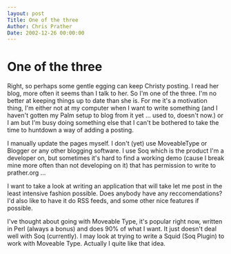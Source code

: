 ```yaml
---
layout: post
Title: One of the three  
Author: Chris Prather
Date: 2002-12-26 00:00:00
---
```


# One of the three
Right, so perhaps some gentle egging can keep
Christy posting. I read her blog, more often it
seems than I talk to her. So I'm one of the three.
I'm no better at keeping things up to date than she
is. For me it's a motivation thing, I'm either not
at my computer when I want to write something (and
I haven't gotten my Palm setup to blog from it yet
... used to, doesn't now.) or I am but I'm busy
doing something else that I can't be bothered to
take the time to huntdown a way of adding a
posting.

I manually update the pages myself. I don't (yet)
use MoveableType or Blogger or any other blogging
software. I use Soq which is the product I'm a
developer on, but sometimes it's hard to find a
working demo (cause I break mine more often than
not developing on it) that has permission to write
to prather.org ...

I want to take a look at writing an application
that will take let me post in the least intensive
fashion possible. Does anybody have any
reccomendations? I'd also like to have it do RSS
feeds, and some other nice features if possible.

I've thought about going with Moveable Type, it's
popular right now, written in Perl (always a
bonus) and does 90% of what I want. It just doesn't
deal well with Soq (currently). I may look at
trying to write a Squid (Soq Plugin) to work with
Moveable Type. Actually I quite like that idea.
